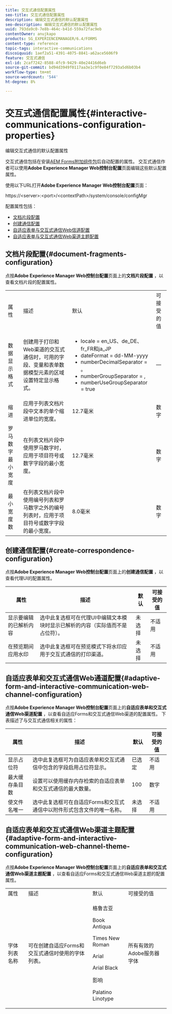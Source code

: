 ```yaml
---
title: 交互式通信配置属性
seo-title: 交互式通信配置属性
description: 编辑交互式通信的默认配置属性
seo-description: 编辑交互式通信的默认配置属性
uuid: 793da9c0-7e8b-464c-b41d-559a72fac9eb
contentOwner: anujkapo
products: SG_EXPERIENCEMANAGER/6.4/FORMS
content-type: reference
topic-tags: interactive-communications
discoiquuid: 1aef2a51-4391-4075-8841-a62ace5606f9
feature: 交互式通信
exl-id: 2caf7242-8588-4fc9-9429-40e24416d6eb
source-git-commit: bd94d3949f0117aa3e1c9f0e84f7293a5d6b03b4
workflow-type: tm+mt
source-wordcount: '544'
ht-degree: 8%

---
```


# 交互式通信配置属性{#interactive-communications-configuration-properties}

编辑交互式通信的默认配置属性

交互式通信包括在安装[AEM Forms附加组件包](/help/forms/using/installing-configuring-aem-forms-osgi.md)后自动配置的属性。 交互式通信作者可以使用&#x200B;**Adobe Experience Manager Web控制台配置**&#x200B;页面编辑这些默认配置属性。

使用以下URL打开&#x200B;**Adobe Experience Manager Web控制台配置**&#x200B;页面：

https://&lt;server>:&lt;port>/&lt;contextPath>/system/console/configMgr

配置属性包括：

* [文档片段配置](#document-fragments-configuration)
* [创建通信配置](#create-correspondence-configuration)
* [自适应表单与交互式通信Web信道配置](#adaptive-form-and-interactive-communication-web-channel-configuration)
* [自适应表单与交互式通信Web渠道主题配置](#adaptive-form-and-interactive-communication-web-channel-theme-configuration)

## 文档片段配置{#document-fragments-configuration}

点按&#x200B;**Adobe Experience Manager Web控制台配置**&#x200B;页面上的&#x200B;**文档片段配置** ，以查看文档片段的配置属性。

<table> 
 <tbody> 
  <tr> 
   <td>属性</td> 
   <td>描述</td> 
   <td>默认</td> 
   <td>可接受的值</td> 
  </tr> 
  <tr> 
   <td>数据显示格式</td> 
   <td>创建用于打印和Web渠道的交互式通信时，可用的字段、变量和表单数据模型元素的区域设置特定显示格式。</td> 
   <td> 
    <ul> 
     <li>locale = en_US、de_DE、fr_FR和ja_JP</li> 
     <li>dateFormat = dd-MM-yyyy</li> 
     <li>numberDecimalSeparator = 。</li> 
     <li>numberGroupSeparator = ,</li> 
     <li>numberUseGroupSeparator = true</li> 
    </ul> </td> 
   <td><p>—</p> </td> 
  </tr> 
  <tr> 
   <td>缩进</td> 
   <td>应用于列表文档片段中文本的单个缩进单位的宽度。</td> 
   <td>12.7毫米</td> 
   <td>数字</td> 
  </tr> 
  <tr> 
   <td>罗马数字最小宽度</td> 
   <td>在列表文档片段中使用罗马数字时，应用于项目符号或数字字段的最小宽度。 </td> 
   <td>12.7毫米</td> 
   <td>数字</td> 
  </tr> 
  <tr> 
   <td>最小宽度数</td> 
   <td>在列表文档片段中使用编号列表和罗马数字之外的编号列表时，应用于项目符号或数字字段的最小宽度。</td> 
   <td>8.0毫米</td> 
   <td>数字</td> 
  </tr> 
 </tbody> 
</table>

## 创建通信配置{#create-correspondence-configuration}

点按&#x200B;**Adobe Experience Manager Web控制台配置**&#x200B;页面上的&#x200B;**创建通信配置** ，以查看代理UI的配置属性。

| 属性 | 描述 | 默认 | 可接受的值 |
|---|---|---|---|
| 显示要编辑的已解析内容 | 选中此复选框可在代理UI中编辑文本模块时显示已解析的内容（实际值而不是占位符）。 | 未选择 | 不适用 |
| 在预览期间应用水印 | 选中此复选框可在预览模式下将水印应用于交互式通信的打印渠道。 | 未选择 | 不适用 |

## 自适应表单和交互式通信Web通道配置{#adaptive-form-and-interactive-communication-web-channel-configuration}

点按&#x200B;**Adobe Experience Manager Web控制台配置**&#x200B;页面上的&#x200B;**自适应表单和交互式通信Web渠道配置** ，以查看自适应Forms和交互式通信Web渠道的配置属性。 下表描述了与交互式通信相关的属性：

| 属性 | 描述 | 默认 | 可接受的值 |
|---|---|---|---|
| 显示占位符 | 选中此复选框可为自适应表单和交互式通信中包含的字段启用占位符显示。 | 已选定 | 不适用 |
| 最大缓存条目数 | 设置可以使用缓存内存检索的自适应表单和交互式通信的最大数量。 | 100 | 数字 |
| 使文件名唯一 | 选中此复选框可在自适应Forms和交互式通信中以附件形式包含文件的唯一名称。 | 未选择 | 不适用 |

## 自适应表单和交互式通信Web渠道主题配置{#adaptive-form-and-interactive-communication-web-channel-theme-configuration}

点按&#x200B;**Adobe Experience Manager Web控制台配置**&#x200B;页面上的&#x200B;**自适应表单和交互式通信Web渠道主题配置** ，以查看自适应Forms和交互式通信Web渠道主题的配置属性。

<table> 
 <tbody> 
  <tr> 
   <td>属性</td> 
   <td>描述</td> 
   <td>默认</td> 
   <td>可接受的值</td> 
  </tr> 
  <tr> 
   <td>字体列表名称</td> 
   <td>可在创建自适应Forms和交互式通信时使用的字体列表。</td> 
   <td><p>格鲁吉亚</p> <p>Book Antiqua</p> <p>Times New Roman</p> <p>Arial</p> <p>Arial Black</p> <p>影响</p> <p>Palatino Linotype</p> </td> 
   <td>所有有效的Adobe服务器字体</td> 
  </tr> 
 </tbody> 
</table>

